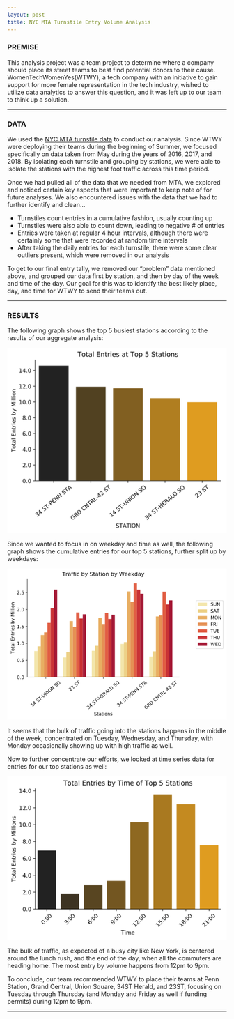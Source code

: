```yaml
---
layout: post
title: NYC MTA Turnstile Entry Volume Analysis
---
```




### PREMISE

This analysis project was a team project to determine where a company should place its street teams to best find potential donors to their cause. WomenTechWomenYes(WTWY), a tech company with an initiative to gain support for more female representation in the tech industry, wished to utilize data analytics to answer this question, and it was left up to our team to think up a solution.


-----

### DATA


We used the [NYC MTA turnstile data](http://web.mta.info/developers/turnstile.html) to conduct our analysis. Since WTWY were deploying their teams during the beginning of Summer, we focused specifically on data taken from May during the years of 2016, 2017, and 2018. By isolating each turnstile and grouping by stations, we were able to isolate the stations with the highest foot traffic across this time period.


Once we had pulled all of the data that we needed from MTA, we explored and noticed certain key aspects that were important to keep note of for future analyses. We also encountered issues with the data that we had to further identify and clean…


* Turnstiles count entries in a cumulative fashion, usually counting up
* Turnstiles were also able to count down, leading to negative # of entries
* Entries were taken at regular 4 hour intervals, although there were certainly some that were recorded at random time intervals
* After taking the daily entries for each turnstile, there were some clear outliers present, which were removed in our analysis

To get to our final entry tally, we removed our “problem” data mentioned above, and grouped our data first by station, and then by day of the week and time of the day. Our goal for this was to identify the best likely place, day, and time for WTWY to send their teams out.


-----


### RESULTS


The following graph shows the top 5 busiest stations according to the results of our aggregate analysis:


![Top 5](https://github.com/Baddy2shoes/Baddy2Shoes.github.io/blob/master/images/top5.png?raw=true)


Since we wanted to focus in on weekday and time as well, the following graph shows the cumulative entries for our top 5 stations, further split up by weekdays:


![Weekdays](https://github.com/Baddy2shoes/Baddy2Shoes.github.io/blob/master/images/weekdays.png?raw=true)

It seems that the bulk of traffic going into the stations happens in the middle of the week, concentrated on Tuesday, Wednesday, and Thursday, with Monday occasionally showing up with high traffic as well.

Now to further concentrate our efforts, we looked at time series data for entries for our top stations as well:

![Time of Day](https://github.com/Baddy2shoes/Baddy2Shoes.github.io/blob/master/images/timeofday.png?raw=true)

The bulk of traffic, as expected of a busy city like New York, is centered around the lunch rush, and the end of the day, when all the commuters are heading home. The most entry by volume happens from 12pm to 9pm.

To conclude, our team recommended WTWY to place their teams at Penn Station, Grand Central, Union Square, 34ST Herald, and 23ST, focusing on Tuesday through Thursday (and Monday and Friday as well if funding permits) during 12pm to 9pm.



-----

